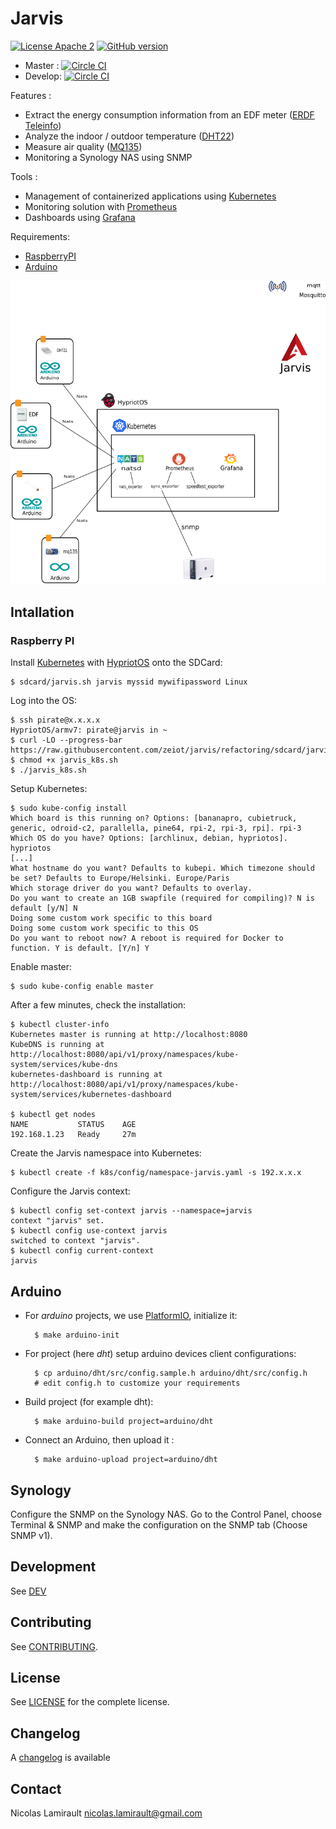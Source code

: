 # Jarvis

[![License Apache 2][badge-license]](LICENSE)
[![GitHub version](https://badge.fury.io/gh/zeiot%2Frasphome.svg)](https://badge.fury.io/gh/zeiot%2Frasphome)

* Master : [![Circle CI](https://circleci.com/gh/zeiot/jarvis/tree/master.svg?style=svg)](https://circleci.com/gh/zeiot/jarvis/tree/master)
* Develop: [![Circle CI](https://circleci.com/gh/zeiot/jarvis/tree/develop.svg?style=svg)](https://circleci.com/gh/zeiot/jarvis/tree/develop)

Features :

* Extract the energy consumption information from an EDF meter ([ERDF Teleinfo][])
* Analyze the indoor / outdoor temperature ([DHT22][])
* Measure air quality ([MQ135][])
* Monitoring a Synology NAS using SNMP

Tools :

* Management of containerized applications using [Kubernetes][]
* Monitoring solution with [Prometheus][]
* Dashboards using [Grafana][]

Requirements:

* [RaspberryPI][]
* [Arduino][]

![Architecture](jarvis.png)

## Intallation

### Raspberry PI

Install [Kubernetes][] with [HypriotOS][] onto the SDCard:

    $ sdcard/jarvis.sh jarvis myssid mywifipassword Linux

Log into the OS:

    $ ssh pirate@x.x.x.x
    HypriotOS/armv7: pirate@jarvis in ~
    $ curl -LO --progress-bar https://raw.githubusercontent.com/zeiot/jarvis/refactoring/sdcard/jarvis_k8s.sh
    $ chmod +x jarvis_k8s.sh
    $ ./jarvis_k8s.sh

Setup Kubernetes:

    $ sudo kube-config install
    Which board is this running on? Options: [bananapro, cubietruck, generic, odroid-c2, parallella, pine64, rpi-2, rpi-3, rpi]. rpi-3
    Which OS do you have? Options: [archlinux, debian, hypriotos]. hypriotos
    [...]
    What hostname do you want? Defaults to kubepi. Which timezone should be set? Defaults to Europe/Helsinki. Europe/Paris
    Which storage driver do you want? Defaults to overlay.
    Do you want to create an 1GB swapfile (required for compiling)? N is default [y/N] N
    Doing some custom work specific to this board
    Doing some custom work specific to this OS
    Do you want to reboot now? A reboot is required for Docker to function. Y is default. [Y/n] Y

Enable master:

    $ sudo kube-config enable master

After a few minutes, check the installation:

    $ kubectl cluster-info
    Kubernetes master is running at http://localhost:8080
    KubeDNS is running at http://localhost:8080/api/v1/proxy/namespaces/kube-system/services/kube-dns
    kubernetes-dashboard is running at http://localhost:8080/api/v1/proxy/namespaces/kube-system/services/kubernetes-dashboard

    $ kubectl get nodes
    NAME           STATUS    AGE
    192.168.1.23   Ready     27m


Create the Jarvis namespace into Kubernetes:

    $ kubectl create -f k8s/config/namespace-jarvis.yaml -s 192.x.x.x

Configure the Jarvis context:

    $ kubectl config set-context jarvis --namespace=jarvis
    context "jarvis" set.
    $ kubectl config use-context jarvis
    switched to context "jarvis".
    $ kubectl config current-context
    jarvis


## Arduino

* For *arduino* projects, we use [PlatformIO][], initialize it:

        $ make arduino-init

* For project (here *dht*) setup arduino devices client configurations:

        $ cp arduino/dht/src/config.sample.h arduino/dht/src/config.h
        # edit config.h to customize your requirements

* Build project (for example dht):

        $ make arduino-build project=arduino/dht

* Connect an Arduino, then upload it :

        $ make arduino-upload project=arduino/dht


## Synology

Configure the SNMP on the Synology NAS. Go to the Control Panel, choose Terminal & SNMP and make the configuration on the SNMP tab (Choose SNMP v1).


## Development

See [DEV](DEV.md)


## Contributing

See [CONTRIBUTING](CONTRIBUTING.md).


## License

See [LICENSE](LICENSE) for the complete license.


## Changelog

A [changelog](ChangeLog.md) is available


## Contact

Nicolas Lamirault <nicolas.lamirault@gmail.com>




[badge-license]: https://img.shields.io/badge/license-Apache2-green.svg?style=flat

[RaspberryPI]: https://www.raspberrypi.org/
[PlatformIO]: http://platformio.org/
[Arduino]: https://www.arduino.cc/

[HypriotOS]: http://blog.hypriot.com/

[Kubernetes]: https://kubernetes.io/
[Mosquitto]: https://mosquitto.org/
[Grafana]: http://grafana.org/
[Prometheus]: https://prometheus.io/

[Ansible]: https://www.ansible.com/

[ERDF Teleinfo]: http://www.erdf.fr/sites/default/files/ERDF-NOI-CPT_02E.pdf
[DHT22]: https://www.adafruit.com/products/385
[MQ135]: https://www.olimex.com/Products/Components/Sensors/SNS-MQ135/

